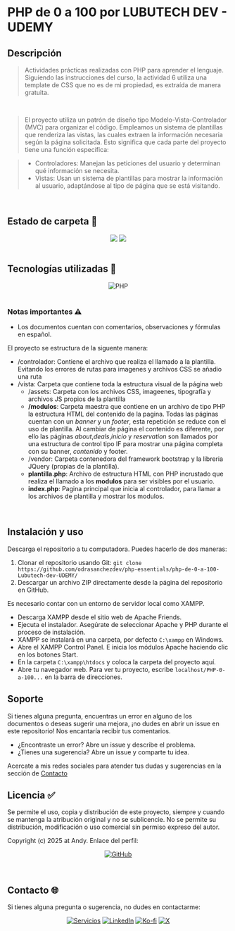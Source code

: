 # PHP de 0 a 100 por LUBUTECH DEV - UDEMY

## Descripción
> Actividades prácticas realizadas con PHP para aprender el lenguaje. Siguiendo las instrucciones del curso, la actividad 6 utiliza una template de CSS que no es de mi propiedad, es extraída de manera gratuita. 
<br>

> El proyecto utiliza un patrón de diseño tipo Modelo-Vista-Controlador (MVC) para organizar el código. Empleamos un sistema de plantillas que renderiza las vistas, las cuales extraen la información necesaria según la página solicitada. Esto significa que cada parte del proyecto tiene una función específica:

> * Controladores: Manejan las peticiones del usuario y determinan qué información se necesita.
> * Vistas: Usan un sistema de plantillas para mostrar la información al usuario, adaptándose al tipo de página que se está visitando.
<br>

## Estado de carpeta 📂
<div align="center" style="display: inline_block">
<img src="https://img.shields.io/badge/Coverage-100%25-7389A6?style=for-the-badge" />
<img src="https://img.shields.io/badge/Version-1.0-7389A6?style=for-the-badge" />
</div>
<br>

## Tecnologías utilizadas 🔨
<div align="center" style="display: inline_block">
<img alt="PHP" src="https://img.shields.io/badge/PHP-777BB4?style=for-the-badge&logo=php&logoColor=white" />
</div>
<br>

### Notas importantes ⚠
  - Los documentos cuentan con comentarios, observaciones y fórmulas en español.

El proyecto se estructura de la siguente manera:
  - /controlador: Contiene el archivo que realiza el llamado a la plantilla. Evitando los errores de rutas para imagenes y archivos CSS se añadio una ruta
  - /vista: Carpeta que contiene toda la estructura visual de la página web
     - /assets: Carpeta con los archivos CSS, imageenes, tipografía y archivos JS propios de la plantilla
     - **/modulos**: Carpeta maestra que contiene en un archivo de tipo PHP la estructura HTML del contenido de la pagina. Todas las páginas cuentan con un _banner_ y un _footer_, esta repetición se reduce con el uso de plantilla. Al cambiar de página el contenido es diferente, por ello las páginas _about_,_deals_,_inicio_ y _reservation_ son llamados por una estructura de control tipo IF para mostrar una página completa con su banner, _contenido_ y footer.
     - /vendor: Carpeta contenedora del framework bootstrap y la libreria JQuery (propias de la plantilla).
     - **plantilla.php**: Archivo de estructura HTML con PHP incrustado que realiza el llamado a los **modulos** para ser visibles por el usuario.
     - **index.php**: Pagina principal que inicia al controlador, para llamar a los archivos de plantilla y mostrar los modulos.
<br>

## Instalación y uso
Descarga el repositorio a tu computadora. Puedes hacerlo de dos maneras:
1. Clonar el repositorio usando Git:
`git clone https://github.com/odrasanchezdev/php-essentials/php-de-0-a-100-Lubutech-dev-UDEMY/`
2. Descargar un archivo ZIP directamente desde la página del repositorio en GitHub.

Es necesario contar con un entorno de servidor local como XAMPP.
  * Descarga XAMPP desde el sitio web de Apache Friends.
  * Ejecuta el instalador. Asegúrate de seleccionar Apache y PHP durante el proceso de instalación.
  * XAMPP se instalará en una carpeta, por defecto `C:\xampp` en Windows.
  * Abre el XAMPP Control Panel. E inicia los módulos Apache haciendo clic en los botones Start.
  * En la carpeta `C:\xampp\htdocs` y coloca la carpeta del proyecto aquí. 
  * Abre tu navegador web. Para ver tu proyecto, escribe `localhost/PHP-0-a-100...` en la barra de direcciones.


## Soporte
Si tienes alguna pregunta, encuentras un error en alguno de los documentos o deseas sugerir una mejora, ¡no dudes en abrir un issue en este repositorio! Nos encantaría recibir tus comentarios.

* ¿Encontraste un error? Abre un issue y describe el problema.
* ¿Tienes una sugerencia? Abre un issue y comparte tu idea.

Acercate a mis redes sociales para atender tus dudas y sugerencias en la sección de [Contacto](#contacto-)
<br>

## Licencia ✅
Se permite el uso, copia y distribución de este proyecto, siempre y cuando se mantenga la atribución original y no se sublicencie. No se permite su distribución, modificación o uso comercial sin permiso expreso del autor.

Copyright (c) 2025 at Andy. Enlace del perfil:
<div align="center" style="display: inline_block">
  
<a href="https://github.com/odrasanchezdev">![GitHub](https://img.shields.io/badge/GitHub-100000?style=for-the-badge&logo=github&logoColor=white)</a>
</div>
<br>

## Contacto 🌐
Si tienes alguna pregunta o sugerencia, no dudes en contactarme:
<div align="center" style="display: inline_block">
  
<a href="https://odrasanchezdev.super.site/">![Servicios](https://img.shields.io/badge/servicios-071739?style=for-the-badge)</a>
<a href="https://www.linkedin.com/in/odrasanchez/">![LinkedIn](https://img.shields.io/badge/-LinkedIn-0077B5?style=for-the-badge)</a>
<a href="https://ko-fi.com/odrasanchez">![Ko-fi](https://img.shields.io/badge/-Ko--fi-F16061?style=for-the-badge)</a>
<a href="https://x.com/0dra_S0?t=AtS7ZVfs93jllBZ3RxVGQA&s=09"> <img alt="X" src="https://img.shields.io/badge/-X-000000?style=for-the-badge" /></a>
</div>